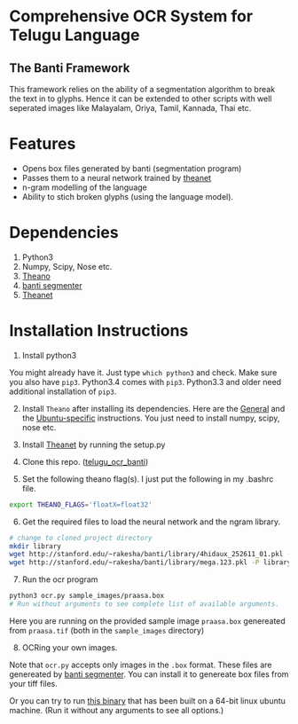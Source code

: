 # Comprehensive OCR System for Telugu Language
## The Banti Framework

This framework relies on the ability of a segmentation algorithm to break the
text in to glyphs. Hence it can be extended to other scripts with well 
seperated images like Malayalam, Oriya, Tamil, Kannada, Thai etc.

# Features
+ Opens box files generated by banti (segmentation program)
+ Passes them to a neural network trained by [theanet](https://github.com/rakeshvar/theanet)
+ n-gram modelling of the language
+ Ability to stich broken glyphs (using the language model).

# Dependencies
1. Python3
1. Numpy, Scipy, Nose etc.
1. [Theano](https://github.com/Theano/Theano)
1. [banti segmenter](https://github.com/rakeshvar/banti)
1. [Theanet](https://github.com/rakeshvar/theanet)

# Installation Instructions

1. Install python3

  You might already have it. Just type ```which python3``` and  check. Make sure you also have ```pip3```. Python3.4 comes with ```pip3```. Python3.3 and older need additional installation of ```pip3```.

2. Install ```Theano``` after installing its dependencies. Here are the [General](http://deeplearning.net/software/theano/install.html) and  the 
[Ubuntu-specific](http://deeplearning.net/software/theano/install_ubuntu.html#install-ubuntu) instructions. You just need to install numpy, scipy, nose etc.

3. Install [Theanet](https://github.com/rakeshvar/theanet) by running the setup.py

4. Clone this repo. ([telugu_ocr_banti](https://github.com/rakeshvar/telugu_ocr_banti))

5. Set the following theano flag(s). I just put the following in my .bashrc file.
  ```sh
  export THEANO_FLAGS='floatX=float32'
  ```

6. Get the required files to load the neural network and the ngram library.
  ```sh
  # change to cloned project directory
  mkdir library
  wget http://stanford.edu/~rakesha/banti/library/4hidaux_252611_01.pkl -O library/nn.pkl
  wget http://stanford.edu/~rakesha/banti/library/mega.123.pkl -P library/
  ```

7. Run the ocr program 
  ```sh
  python3 ocr.py sample_images/praasa.box 
  # Run without arguments to see complete list of available arguments.
  ```
  Here you are running on the provided sample image ```praasa.box``` genereated from ```praasa.tif``` (both in the ```sample_images``` directory)

8. OCRing your own images.

  Note that `ocr.py` accepts only images in the `.box` format. These files are genereated by [banti segmenter](https://github.com/rakeshvar/banti). You can install it to genereate box files from your tiff files.
  
  Or you can try to run [this binary](https://stanford.edu/~rakesha/banti/banti_segmenter) that has been built on a 64-bit linux ubuntu machine. (Run it without any arguments to see all options.) 
